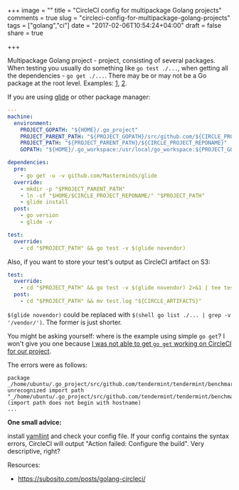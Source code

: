 +++
image = ""
title = "CircleCI config for multipackage Golang projects"
comments = true
slug = "circleci-config-for-multipackage-golang-projects"
tags = ["golang","ci"]
date = "2017-02-06T10:54:24+04:00"
draft = false
share = true

+++

Multipackage Golang project - project, consisting of several packages. When
testing you usually do something like `go test ./...`, when getting all the
dependencies - `go get ./...`. There may be or may not be a Go package at the
root level. Examples: [1](https://github.com/hashicorp/consul),
[2](https://github.com/tendermint/tendermint).

<!--more-->

If you are using [glide](https://github.com/Masterminds/glide) or other package
manager:

```yaml
---
machine:
  environment:
    PROJECT_GOPATH: "${HOME}/.go_project"
    PROJECT_PARENT_PATH: "${PROJECT_GOPATH}/src/github.com/${CIRCLE_PROJECT_USERNAME}"
    PROJECT_PATH: "${PROJECT_PARENT_PATH}/${CIRCLE_PROJECT_REPONAME}"
    GOPATH: "${HOME}/.go_workspace:/usr/local/go_workspace:${PROJECT_GOPATH}"

dependencies:
  pre:
    - go get -u -v github.com/Masterminds/glide
  override:
    - mkdir -p "$PROJECT_PARENT_PATH"
    - ln -sf "$HOME/$CIRCLE_PROJECT_REPONAME/" "$PROJECT_PATH"
    - glide install
  post:
    - go version
    - glide -v

test:
  override:
    - cd "$PROJECT_PATH" && go test -v $(glide novendor)
```

Also, if you want to store your test's output as CircleCI artifact on S3:

```yaml
test:
  override:
    - cd "$PROJECT_PATH" && go test -v $(glide novendor) 2>&1 | tee test.log
  post:
    - cd "$PROJECT_PATH" && mv test.log "${CIRCLE_ARTIFACTS}"
```

`$(glide novendor)` could be replaced with `$(shell go list ./... | grep -v
'/vendor/')`. The former is just shorter.

You might be asking yourself: where is the example using simple `go get`? I
won't give you one because [I was not able to get `go get` working on CircleCI
for our
  project](https://discuss.circleci.com/t/using-own-packages-in-go-project/4073/8).

The errors were as follows:

```
package _/home/ubuntu/.go_project/src/github.com/tendermint/tendermint/benchmarks: unrecognized import path "_/home/ubuntu/.go_project/src/github.com/tendermint/tendermint/benchmarks" (import path does not begin with hostname)
...
```

**One small advice:**

install [yamllint](https://github.com/adrienverge/yamllint) and check your
config file. If your config contains the syntax errors, CircleCI will output
"Action failed: Configure the build". Very descriptive, right?

Resources:

- https://subosito.com/posts/golang-circleci/
